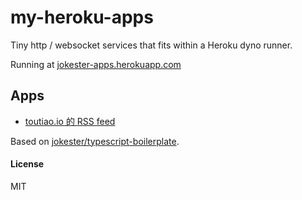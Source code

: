 # my-heroku-apps

Tiny http / websocket services that fits within a Heroku dyno runner.

Running at [jokester-apps.herokuapp.com](https://jokester-apps.herokuapp.com/)

## Apps

- [toutiao.io 的 RSS feed](https://jokester-apps.herokuapp.com/rss/toutiao.io.xml)

Based on [jokester/typescript-boilerplate](https://github.com/jokester/typescript-boilerplate).

#### License

MIT
